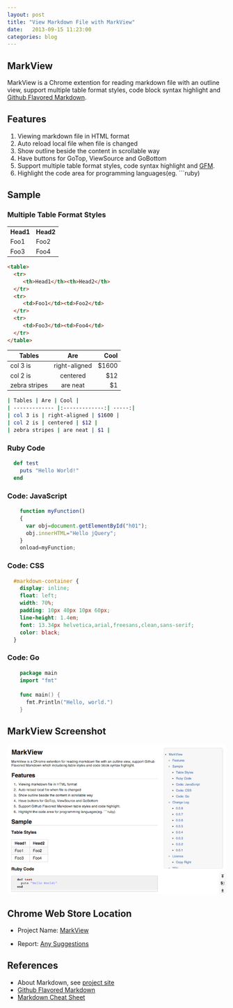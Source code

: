 ```yaml
---
layout: post
title: "View Markdown File with MarkView"
date:   2013-09-15 11:23:00
categories: blog
---
```

 
## MarkView

MarkView is a Chrome extention for reading markdown file with
an outline view, support multiple table format styles, code block syntax
highlight and [Github Flavored
Markdown](https://help.github.com/articles/github-flavored-markdown).

## Features

1. Viewing markdown file in HTML format
2. Auto reload local file when file is changed
3. Show outline beside the content in scrollable way
4. Have buttons for GoTop, ViewSource and GoBottom
5. Support multiple table format styles, code syntax highlight and
[GFM](https://help.github.com/articles/github-flavored-markdown).  
6. Highlight the code area for programming languages(eg. ```ruby)

## Sample
### Multiple Table Format Styles

<table>
  <tr>
     <th>Head1</th><th>Head2</th>
  </tr>
  <tr>
     <td>Foo1</td><td>Foo2</td>
  </tr>
  <tr>
     <td>Foo3</td><td>Foo4</td>
  </tr>
</table>  


```html
<table>
  <tr>
     <th>Head1</th><th>Head2</th>
  </tr>
  <tr>
     <td>Foo1</td><td>Foo2</td>
  </tr>
  <tr>
     <td>Foo3</td><td>Foo4</td>
  </tr>
</table>
```

| Tables | Are | Cool |
| ------------- |:-------------:| -----:|
| col 3 is | right-aligned | $1600 |
| col 2 is | centered | $12 |
| zebra stripes | are neat | $1 |  


```sh
| Tables | Are | Cool |
| ------------- |:-------------:| -----:|
| col 3 is | right-aligned | $1600 |
| col 2 is | centered | $12 |
| zebra stripes | are neat | $1 |
```

### Ruby Code   

```ruby
  def test
    puts "Hello World!"
  end
```

### Code: JavaScript

```javascript
    function myFunction()
    {
      var obj=document.getElementById("h01");
      obj.innerHTML="Hello jQuery";
    }
    onload=myFunction;
```

### Code: CSS
```css  
  #markdown-container {
    display: inline;
    float: left;
    width: 70%;
    padding: 10px 40px 10px 60px;
    line-height: 1.4em;
    font: 13.34px helvetica,arial,freesans,clean,sans-serif;
    color: black;
  }
```

### Code: Go 

```go
    package main
    import "fmt"

    func main() {
      fmt.Println("Hello, world.")
    }
```

## MarkView Screenshot  

![MarkView](/images/screen105.png)

## Chrome Web Store Location

- Project Name: [MarkView](https://chrome.google.com/webstore/detail/markview/iaddkimmopgchbbnmfmdcophmlnghkim)  

- Report: [Any Suggestions](https://chrome.google.com/webstore/support/iaddkimmopgchbbnmfmdcophmlnghkim?hl=en&gl=US#bug)

## References  

- About Markdown, see [project
  site](http://daringfireball.net/projects/markdown/)  
- [Github Flavored
  Markdown](https://help.github.com/articles/github-flavored-markdown)  
- [Markdown Cheat
  Sheet](http://support.mashery.com/docs/customizing_your_portal/Markdown_Cheat_Sheet)
